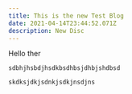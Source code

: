 ```yaml
---
title: This is the new Test Blog
date: 2021-04-14T23:44:52.071Z
description: New Disc
---
```

Hello ther 



`sdbhjhsbdjhsdkbsdhbsjdhbjshdbsd`

`skdksjdkjsdnkjsdkjnsdjns`